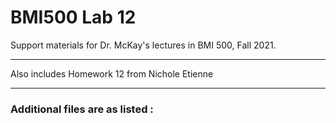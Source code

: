 # BMI500 Lab 12 

Support materials for Dr. McKay's lectures in BMI 500, Fall 2021.
***
Also includes Homework 12 from Nichole Etienne 
***
### Additional files are as listed : 



